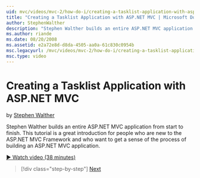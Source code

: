 ```yaml
---
uid: mvc/videos/mvc-2/how-do-i/creating-a-tasklist-application-with-aspnet-mvc
title: "Creating a Tasklist Application with ASP.NET MVC | Microsoft Docs"
author: StephenWalther
description: "Stephen Walther builds an entire ASP.NET MVC application from start to finish. This tutorial is a great introduction for people who are new to the ASP.NET MV..."
ms.author: riande
ms.date: 08/20/2008
ms.assetid: e2a72e8d-d8da-4505-aa0a-61c830c0954b
msc.legacyurl: /mvc/videos/mvc-2/how-do-i/creating-a-tasklist-application-with-aspnet-mvc
msc.type: video
---
```

Creating a Tasklist Application with ASP.NET MVC
====================
by [Stephen Walther](https://github.com/StephenWalther)

Stephen Walther builds an entire ASP.NET MVC application from start to finish. This tutorial is a great introduction for people who are new to the ASP.NET MVC Framework and who want to get a sense of the process of building an ASP.NET MVC application.

[&#9654; Watch video (38 minutes)](https://channel9.msdn.com/Blogs/ASP-NET-Site-Videos/creating-a-tasklist-application-with-aspnet-mvc)

> [!div class="step-by-step"]
> [Next](creating-a-movie-database-application-in-15-minutes-with-aspnet-mvc.md)

